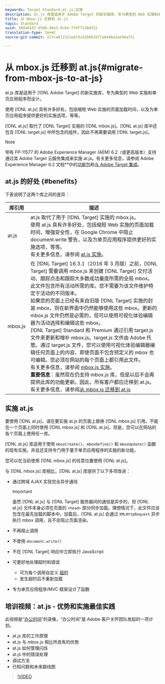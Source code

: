 ```yaml
---
keywords: Target Standard;at.js;实施
description: at.js 库是适用于 Adobe Target 的新实施库，专为典型的 Web 实施和单页应用程序而设计。
title: 从 mbox.js 迁移到 at.js
topic: Standard
uuid: 10da01d7-d308-44e3-9c6e-ff4f713bd312
translation-type: tm+mt
source-git-commit: 217ca811521e67dcd1b063d77a644ba3ae94a72c

---
```



# 从 mbox.js 迁移到 at.js{#migrate-from-mbox-js-to-at-js}

at.js 库是适用于 [!DNL Adobe Target] 的新实施库，专为典型的 Web 实施和单页应用程序而设计。

使用 [!DNL at.js] 具有许多好处，包括缩短 Web 实施的页面加载时间，以及为单页应用程序提供更好的实施选项，等等。

[!DNL at.js] 取代了 [!DNL Target] 实施的 [!DNL mbox.js]。[!DNL at.js] 库中还包含 [!DNL target.js] 中所包含的组件，因此不再需要调用 [!DNL target.js]。

>[!NOTE]
>
>带有 FP-11577 的 Adobe Experience Manager (AEM) 6.2（或更高版本）支持通过其 Adobe Target 云服务集成来实施 at.js。有关更多信息，请参阅 Adobe Experience Manager 6.2 文档&#x200B;**&#x200B;中的[功能包](https://docs.adobe.com/docs/en/aem/6-2/release-notes/feature-packs.html)和[与 Adobe Target 集成](https://docs.adobe.com/docs/en/aem/6-2/administer/integration/marketing-cloud/target.html)。

## at.js 的好处 {#benefits}

下表说明了这两个库之间的差异：

| 库引用 | 描述 |
|--- |--- |
| at.js | at.js 取代了用于 [!DNL Target] 实施的 mbox.js。<br>使用 at.js 具有许多好处，包括缩短 Web 实施的页面加载时间，增强安全性，在 Google Chrome 中阻止 document.write 警告，以及为单页应用程序提供更好的实施选项，等等。<br>有关更多信息，请参阅 [at.js 实施](/help/c-implementing-target/c-implementing-target-for-client-side-web/t-mbox-download/c-target-atjs-implementation/target-atjs-implementation.md)。 |
| mbox.js | 在 [!DNL Target] 16.3.1（2016 年 3 月版）之前，[!DNL Target] 需要调用 mbox.js 来创建 [!DNL Target] 交付活动、跟踪点击和跟踪大多数成功量度所需的全局 mbox。此文件包含所有活动所需的库。您不需要为该文件维护特定于活动的不同版本。<br>如果您的页面上已经有来自旧版 [!DNL Target] 实施的封装 mbox，则在新界面中仍然能够使用这些 mbox。更新的 mbox.js 文件仍然是必需的，但可以使用可视化体验编辑器为活动选择和编辑这些 mbox。<br>[!DNL Target] Standard 和 Premium 通过引用 target.js 文件来更新和增补 mbox.js。target.js 文件由 Adobe 托管。通过 target.js 文件，您可以使用可视化体验编辑器编辑任何页面上的内容，即使页面不包含预定义的 mbox 也可编辑。您必须在网站的每个页面上都引用此文件。<br>有关更多信息，请参阅 [mbox.js 实施](/help/c-implementing-target/c-implementing-target-for-client-side-web/t-mbox-download/mbox-download.md)。<br>**重要信息**：虽然现在仍支持 mbox.js 库，但是以后不会再提供此库的功能更新。因此，所有客户都应迁移到 at.js。有关更多信息，请参阅[从 mbox.js 迁移到 at.js](/help/c-implementing-target/c-implementing-target-for-client-side-web/t-mbox-download/c-target-atjs-implementation/target-migrate-atjs.md)<br> |

## 实施 at.js

要使用 [!DNL at.js]，请在要实施 at.js 的页面上替换 [!DNL mbox.js] 引用。不能在一个页面上同时使用 [!DNL mbox.js] 和 [!DNL at.js]。但是，您可以在网站的各个页面上使用任一库。

[!DNL at.js] 库适用于使用 `mboxCreate()`、`mboxDefine()` 和 `mboxUpdate()` 函数的现有实施，并且还支持专门用于基于单页应用程序的实施的新功能。

您可以在当前使用 [!DNL mbox.js] 的任意位置使用 [!DNL at.js]。

与 [!DNL mbox.js] 库相比，[!DNL at.js] 库提供了以下多项改进：

* 通过跨域 AJAX 实现完全异步通信

   >[!IMPORTANT]
   >
   >虽然 [!DNL at.js] 与 [!DNL Target] 服务器间的通信是异步的，但 [!DNL at.js] 文件本身必须在页面的 `<head>` 部分同步加载。理想情况下，此文件应该包含在最先加载的脚本中。加载后，[!DNL at.js] 会通过 `XMLHttpRequest` 异步执行 mbox 调用，且不会阻止页面渲染。

* 不再阻止调用
* 不使用 `document.write()`
* 不在 [!DNL Target] 响应中立即执行 JavaScript
* 可更好地处理超时和错误

   * 可为每个调用自定义 [超时](/help/c-implementing-target/c-implementing-target-for-client-side-web/targetgobalsettings.md)
   * 发生超时后不重新加载

* 专为单页应用程序/MVC 框架设计了函数

## 培训视频：at.js - 优势和实施最佳实践

此视频是“[办公时间](../../../../cmp-resources-and-contact-information.md#concept_58EA30379D3B48C4848BA2A8C464A5B7)”的录像，“办公时间”是 Adobe 客户关怀团队发起的一项计划。

* at.js 库的工作原理
* at.js 与 mbox.js 相比所具有的优势
* at.js 如何管理闪烁
* at.js 中的错误处理
* 调试方法
* 已知问题和未来路线图

>[!VIDEO](https://video.tv.adobe.com/v/22223/?captions=chi_hans)
